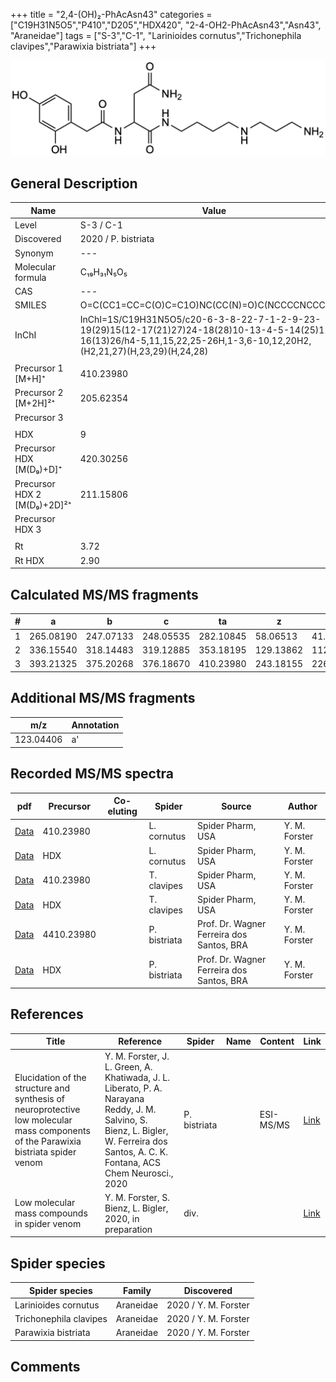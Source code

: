 +++
title = "2,4-(OH)₂-PhAcAsn43"
categories = ["C19H31N5O5","P410","D205","HDX420",
"2-4-OH2-PhAcAsn43","Asn43",
"Araneidae"]
tags = ["S-3","C-1",
"Larinioides cornutus","Trichonephila clavipes","Parawixia bistriata"]
+++

![](/img/2-4-OH2-PhAcAsn43.png)

## General Description

| Name                       | Value              |
|----------------------------|--------------------|
| Level                      | S-3 / C-1          |
| Discovered                 | 2020 / P. bistriata |
| Synonym                    | ---                |
| Molecular formula          | C₁₉H₃₁N₅O₅                   |
| CAS                        | ---                |
| SMILES | O=C(CC1=CC=C(O)C=C1O)NC(CC(N)=O)C(NCCCCNCCCN)=O  |
| InChI  | InChI=1S/C19H31N5O5/c20-6-3-8-22-7-1-2-9-23-19(29)15(12-17(21)27)24-18(28)10-13-4-5-14(25)11-16(13)26/h4-5,11,15,22,25-26H,1-3,6-10,12,20H2,(H2,21,27)(H,23,29)(H,24,28)  |
|                     |                  |
| Precursor 1 [M+H]⁺       | 410.23980      |
| Precursor 2 [M+2H]²⁺        | 205.62354       |
| Precursor 3                |                    |
|                            |                    |
| HDX                        | 9                  |
| Precursor HDX   [M(D₉)+D]⁺   | 420.30256                   |
| Precursor HDX 2 [M(D₉)+2D]²⁺ | 211.15806                   |
| Precursor HDX 3            |                    |
|                            |                    |
| Rt                         | 3.72                   |
| Rt HDX                     | 2.90                   |

## Calculated MS/MS fragments

| # | a         | b         | c         | ta        | z         | y         | tz        |
|---|-----------|-----------|-----------|-----------|-----------|-----------|-----------|
| 1 | 265.08190 | 247.07133 | 248.05535 | 282.10845 | 58.06513 | 41.03858 | 75.09167 |
| 2 | 336.15540 | 318.14483 | 319.12885 | 353.18195 | 129.13862 | 112.11208 | 146.16517 |
| 3 | 393.21325 | 375.20268 | 376.18670 | 410.23980 | 243.18155 | 226.15500 | 260.20810 |

## Additional MS/MS fragments

| m/z       | Annotation |
|-----------|------------|
| 123.04406 | a'         |

## Recorded MS/MS spectra

| pdf                                             | Precursor | Co-eluting | Spider      | Source                       | Author        |
|-------------------------------------------------|-----------|------------|-------------|------------------------------|---------------|
| [Data](/pdf/L-cornutus/410_2-4-OH2-PhAcAsn43_Lc.pdf) | 410.23980 |           | L. cornutus | Spider Pharm, USA | Y. M. Forster |
| [Data](/pdf/L-cornutus/410_2-4-OH2-PhAcAsn43_Lc_HDX.pdf) | HDX |           | L. cornutus | Spider Pharm, USA | Y. M. Forster |
| [Data](/pdf/N-clavipes/410_2-4-OH2-PhAcAsn43_Nc.pdf) | 410.23980  |           | T. clavipes | Spider Pharm, USA | Y. M. Forster |
| [Data](/pdf/N-clavipes/410_2-4-OH2-PhAcAsn43_Nc_HDX.pdf) | HDX  |           | T. clavipes | Spider Pharm, USA | Y. M. Forster |
| [Data](/pdf/P-bistriata/410_2-4-OH2-PhAcAsn43_Pb.pdf) | 4410.23980 |           | P. bistriata | Prof. Dr. Wagner Ferreira dos Santos, BRA | Y. M. Forster |
| [Data](/pdf/P-bistriata/410_2-4-OH2-PhAcAsn43_Pb_HDX.pdf) | HDX |           | P. bistriata | Prof. Dr. Wagner Ferreira dos Santos, BRA | Y. M. Forster |


## References

| Title | Reference | Spider | Name | Content | Link |
|-------|-----------|--------|------|---------|------|
| Elucidation of the structure and synthesis of neuroprotective low molecular mass components of the Parawixia bistriata spider venom      | Y. M. Forster, J. L. Green, A. Khatiwada, J. L. Liberato, P. A. Narayana Reddy, J. M. Salvino, S. Bienz, L. Bigler, W. Ferreira dos Santos, A. C. K. Fontana, ACS Chem Neurosci., 2020          | P. bistriata       |      | ESI-MS/MS        | [Link](https://pubs.acs.org/doi/10.1021/acschemneuro.0c00007)     |
| Low molecular mass compounds in spider venom      | Y. M. Forster, S. Bienz, L. Bigler, 2020, in preparation          | div.       |   |   | [Link](unknown) |

## Spider species

| Spider species     | Family     | Discovered           |
|--------------------|------------|----------------------|
| Larinioides cornutus | Araneidae | 2020 / Y. M. Forster |
| Trichonephila clavipes | Araneidae | 2020 / Y. M. Forster |
| Parawixia bistriata | Araneidae | 2020 / Y. M. Forster |


## Comments
